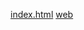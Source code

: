 [index.html](./client/index.html)
[web](https://votmaria.github.io/Diplom_Netology/client/index.html)
